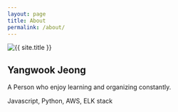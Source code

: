 ```yaml
---
layout: page
title: About
permalink: /about/
---
```


<img src="{{ site.about | prepend: site.baseurl }}" title="{{ site.title }}" class="profile">

## Yangwook Jeong

A Person who enjoy learning and organizing constantly.

Javascript, Python, AWS, ELK stack
